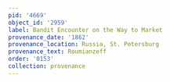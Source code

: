 ```yaml
---
pid: '4669'
object_id: '2959'
label: Bandit Encounter on the Way to Market
provenance_date: '1862'
provenance_location: Russia, St. Petersburg
provenance_text: Roumianzeff
order: '0153'
collection: provenance
---
```

